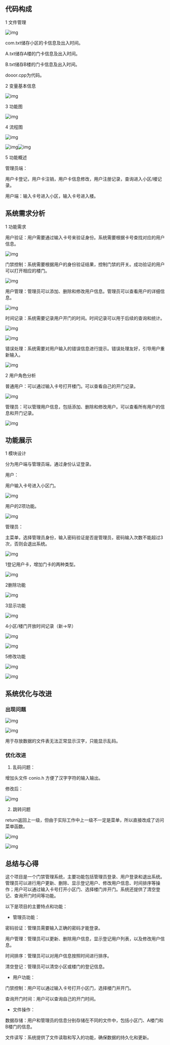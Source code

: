 ## 代码构成

1 文件管理

![img](file:///C:/Users/76742/AppData/Local/Temp/msohtmlclip1/01/clip_image001.png)

com.txt储存小区的卡信息及出入时间。

A.txt储存A楼的门卡信息及出入时间。

B.txt储存B楼的门卡信息及出入时间。

dooor.cpp为代码。



2 变量基本信息

![img](file:///C:/Users/76742/AppData/Local/Temp/msohtmlclip1/01/clip_image003.jpg)

3 功能图

![img](file:///C:/Users/76742/AppData/Local/Temp/msohtmlclip1/01/clip_image005.jpg)

4 流程图

![img](file:///C:/Users/76742/AppData/Local/Temp/msohtmlclip1/01/clip_image007.jpg)

![img](file:///C:/Users/76742/AppData/Local/Temp/msohtmlclip1/01/clip_image009.jpg)![img](file:///C:/Users/76742/AppData/Local/Temp/msohtmlclip1/01/clip_image011.jpg)

5 功能概述

管理员端：

用户卡登记，用户卡注销，用户卡信息修改，用户注册记录，查询进入小区/楼记录。

用户端：输入卡号进入小区，输入卡号进入楼。



 

 

 

## 系统需求分析

1 功能需求

用户验证：用户需要通过输入卡号来验证身份。系统需要根据卡号查找对应的用户信息。

![img](file:///C:/Users/76742/AppData/Local/Temp/msohtmlclip1/01/clip_image013.jpg)

 

门禁控制：系统需要根据用户的身份验证结果，控制门禁的开关。成功验证的用户可以打开相应的楼门。

![img](file:///C:/Users/76742/AppData/Local/Temp/msohtmlclip1/01/clip_image015.jpg)

 

用户管理：管理员可以添加、删除和修改用户信息。管理员可以查看用户的详细信息。

![img](file:///C:/Users/76742/AppData/Local/Temp/msohtmlclip1/01/clip_image017.jpg)

 

 

时间记录：系统需要记录用户开门的时间。时间记录可以用于后续的查询和统计。

![img](file:///C:/Users/76742/AppData/Local/Temp/msohtmlclip1/01/clip_image019.jpg)

![img](file:///C:/Users/76742/AppData/Local/Temp/msohtmlclip1/01/clip_image021.jpg)

 

错误处理：系统需要对用户输入的错误信息进行提示。错误处理友好，引导用户重新输入。

![img](file:///C:/Users/76742/AppData/Local/Temp/msohtmlclip1/01/clip_image023.jpg)

 

2 用户角色分析

普通用户：可以通过输入卡号打开楼门。可以查看自己的开门记录。

![img](file:///C:/Users/76742/AppData/Local/Temp/msohtmlclip1/01/clip_image025.jpg)

 

管理员：可以管理用户信息，包括添加、删除和修改用户。可以查看所有用户的信息和开门记录。

![img](file:///C:/Users/76742/AppData/Local/Temp/msohtmlclip1/01/clip_image027.jpg)

 



 

## 功能展示

1 模块设计

分为用户端与管理员端，通过身份认证登录。

用户：

用户输入卡号进入小区门。

![img](file:///C:/Users/76742/AppData/Local/Temp/msohtmlclip1/01/clip_image030.jpg)

用户的2项功能。

![img](file:///C:/Users/76742/AppData/Local/Temp/msohtmlclip1/01/clip_image032.jpg)

管理员：

主菜单，选择管理员身份，输入密码验证是否是管理员，密码输入次数不能超过3次，否则会退出系统。

![img](file:///C:/Users/76742/AppData/Local/Temp/msohtmlclip1/01/clip_image033.jpg)

1登记用户卡，增加门卡的两种类型。

![img](file:///C:/Users/76742/AppData/Local/Temp/msohtmlclip1/01/clip_image034.jpg)

2删除功能

![img](file:///C:/Users/76742/AppData/Local/Temp/msohtmlclip1/01/clip_image035.png)

  3显示功能

![img](file:///C:/Users/76742/AppData/Local/Temp/msohtmlclip1/01/clip_image037.jpg)

4小区/楼门开放时间记录（新->早）

![img](file:///C:/Users/76742/AppData/Local/Temp/msohtmlclip1/01/clip_image039.jpg)

![img](file:///C:/Users/76742/AppData/Local/Temp/msohtmlclip1/01/clip_image041.jpg)

 

5修改功能

![img](file:///C:/Users/76742/AppData/Local/Temp/msohtmlclip1/01/clip_image043.jpg)

![img](file:///C:/Users/76742/AppData/Local/Temp/msohtmlclip1/01/clip_image045.jpg)

 

## 系统优化与改进

### 出现问题

![img](file:///C:/Users/76742/AppData/Local/Temp/msohtmlclip1/01/clip_image054.jpg)

![img](file:///C:/Users/76742/AppData/Local/Temp/msohtmlclip1/01/clip_image055.jpg)

用于存放数据的文件表无法正常显示汉字，只能显示乱码。

 

### 优化改进

1. 乱码问题：

增加头文件 conio.h 方便了汉字字符的输入输出。

修改后：

![img](file:///C:/Users/76742/AppData/Local/Temp/msohtmlclip1/01/clip_image056.jpg)

 

2. 跳转问题

return返回上一级，但由于实际工作中上一级不一定是菜单，所以直接改成了访问菜单函数。

![img](file:///C:/Users/76742/AppData/Local/Temp/msohtmlclip1/01/clip_image058.jpg)

![img](file:///C:/Users/76742/AppData/Local/Temp/msohtmlclip1/01/clip_image060.jpg)

 

## 总结与心得

这个项目是一个门禁管理系统，主要功能包括管理员登录、用户登录和退出系统。管理员可以进行用户更新、删除、显示登记用户、修改用户信息、时间排序等操作；用户可以通过输入卡号打开小区门、选择楼门并开门。系统还提供了清空登记、查询开门时间等功能。

以下是项目的主要特点和功能：

* 管理员功能：

密码验证：管理员需要输入正确的密码才能登录。

用户管理：管理员可以更新、删除用户信息，显示登记用户列表，以及修改用户信息。

时间排序：管理员可以对用户信息按照时间进行排序。

清空登记：管理员可以清空小区或楼门的登记信息。

* 用户功能：

门禁控制：用户可以通过输入卡号打开小区门，选择楼门并开门。

查询开门时间：用户可以查询自己的开门时间。

* 文件操作：

数据存储：用户和管理员的信息分别存储在不同的文件中，包括小区门、A楼门和B楼门的信息。

文件读写：系统提供了文件读取和写入的功能，确保数据的持久化和更新。